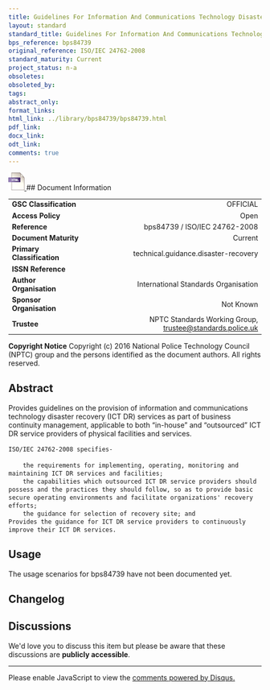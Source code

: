 ```yaml
---
title: Guidelines For Information And Communications Technology Disaster Recovery Services
layout: standard
standard_title: Guidelines For Information And Communications Technology Disaster Recovery Services
bps_reference: bps84739
original_reference: ISO/IEC 24762-2008
standard_maturity: Current
project_status: n-a
obsoletes: 
obsoleted_by: 
tags: 
abstract_only:
format_links:
html_link: ../library/bps84739/bps84739.html
pdf_link: 
docx_link: 
odt_link: 
comments: true
---
```



<a target="_blank" href="../library/bps84739/bps84739.html">
    <img src="../images/html@0.5x.png" alt="html link" title="html link" style="max-height:35px;">
</a>
## Document Information

|||
| :------- | ------: |
| **GSC Classification**     | OFFICIAL |
| **Access Policy**          | Open |
| **Reference**              | bps84739  / ISO/IEC 24762-2008  |
| **Document Maturity**      | Current |
| **Primary Classification** | technical.guidance.disaster-recovery |
| **ISSN Reference**         |  |
| **Author Organisation**    |International Standards Organisation|
| **Sponsor Organisation**   |Not Known|
| **Trustee**                | NPTC Standards Working Group, <a href="mailto:trustee@standards.police.uk?subject=bps84739 Guidelines For Information And Communications Technology Disaster Recovery Services">trustee@standards.police.uk |

**Copyright Notice**
Copyright (c) 2016 National Police Technology Council (NPTC) group and the persons identified as the document authors. All rights reserved.

## Abstract
Provides guidelines on the provision of information and communications technology disaster recovery (ICT DR) services as part of business continuity management, applicable to both “in-house” and “outsourced” ICT DR service providers of physical facilities and services.
    
    ISO/IEC 24762-2008 specifies-
    
        the requirements for implementing, operating, monitoring and maintaining ICT DR services and facilities;
        the capabilities which outsourced ICT DR service providers should possess and the practices they should follow, so as to provide basic secure operating environments and facilitate organizations' recovery efforts;
        the guidance for selection of recovery site; and
    Provides the guidance for ICT DR service providers to continuously improve their ICT DR services.
        
## Usage
The usage scenarios for bps84739 have not been documented yet.

## Changelog


## Discussions
We'd love you to discuss this item but please be aware that these discussions are **publicly accessible**.
<hr>
<div id="disqus_thread"></div>

<script>

/**
*  RECOMMENDED CONFIGURATION VARIABLES: EDIT AND UNCOMMENT THE SECTION BELOW TO INSERT DYNAMIC VALUES FROM YOUR PLATFORM OR CMS.
*  LEARN WHY DEFINING THESE VARIABLES IS IMPORTANT: https://disqus.com/admin/universalcode/#configuration-variables*/
/*
var disqus_config = function () {
this.page.url = PAGE_URL;  // Replace PAGE_URL with your page's canonical URL variable
this.page.identifier = PAGE_IDENTIFIER; // Replace PAGE_IDENTIFIER with your page's unique identifier variable
};
*/
(function() { // DON'T EDIT BELOW THIS LINE
var d = document, s = d.createElement('script');
s.src = 'https://nptcstandards.disqus.com/embed.js';
s.setAttribute('data-timestamp', +new Date());
(d.head || d.body).appendChild(s);
})();
</script>
<noscript>Please enable JavaScript to view the <a href="https://disqus.com/?ref_noscript">comments powered by Disqus.</a></noscript>

